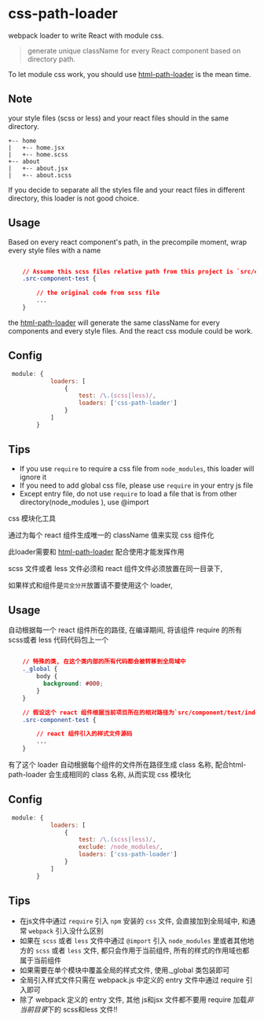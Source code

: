 css-path-loader
====================
webpack loader to write React with module css.

> generate unique className for every React component based on directory path.

To let module css work, you should use [html-path-loader](https://github.com/fex-team/html-path-loader.git) is the mean time.

## Note

your style files (scss or less) and your react files should in the same directory.

```
+-- home
|   +-- home.jsx
|   +-- home.scss
+-- about
|   +-- about.jsx
|   +-- about.scss
```

If you decide to separate all the styles file and your react files in different directory, this loader is not good choice.


## Usage

Based on every react component's path, in the precompile moment, wrap every style files with a name


```css

    // Assume this scss files relative path from this project is `src/component/test/index.js`, then the className is `.src-component-test`
    .src-component-test {

        // the original code from scss file
        ...
    }

```

the [html-path-loader](https://github.com/fex-team/html-path-loader.git) will generate the same className for every components and every style files. And the react css module could be work.


## Config

```javascript
 module: {
            loaders: [
                {
                    test: /\.(scss|less)/,
                    loaders: ['css-path-loader']
                }
            ]
        }
```

## Tips
+ If you use `require` to require a css file from `node_modules`, this loader will ignore it
+ If you need to add global css file, please use `require` in your entry js file
+ Except entry file, do not use `require` to load a file that is from other directory(node_modules ), use @import


css 模块化工具

通过为每个 react 组件生成唯一的 className 值来实现 css 组件化

此loader需要和 [html-path-loader](https://github.com/fex-team/html-path-loader.git) 配合使用才能发挥作用

scss 文件或者 less 文件必须和 react 组件文件必须放置在同一目录下,

如果样式和组件是`完全分开`放置请不要使用这个 loader,  

## Usage

自动根据每一个 react 组件所在的路径, 在编译期间, 将该组件 require 的所有scss或者 less 代码代码包上一个


```css

    // 特殊的类, 在这个类内部的所有代码都会被转移到全局域中
    ._global {
        body {
          background: #000;
        }
    }

    // 假设这个 react 组件根据当前项目所在的相对路径为`src/component/test/index.js`, 自动根据路径生成 class 名
    .src-component-test {

        // react 组件引入的样式文件源码
        ...
    }

```

有了这个 loader 自动根据每个组件的文件所在路径生成 class 名称, 配合html-path-loader 会生成相同的 class 名称, 从而实现 css 模块化

## Config

```javascript
 module: {
            loaders: [
                {
                    test: /\.(scss|less)/,
                    exclude: /node_modules/,
                    loaders: ['css-path-loader']
                }
            ]
        }
```

## Tips

+ 在js文件中通过 `require` 引入 `npm` 安装的 `css` 文件, 会直接加到全局域中, 和通常 `webpack` 引入没什么区别
+ 如果在 `scss` 或者 `less` 文件中通过 `@import` 引入 `node_modules` 里或者其他地方的 `scss` 或者 `less` 文件, 都只会作用于当前组件, 所有的样式的作用域也都属于当前组件
+ 如果需要在单个模块中覆盖全局的样式文件, 使用._global 类包装即可
+ 全局引入样式文件只需在 webpack.js 中定义的 entry 文件中通过 require 引入即可
+ 除了 webpack 定义的 entry 文件, 其他 js和jsx 文件都不要用 require 加载*非当前目录*下的 scss和less 文件!!
